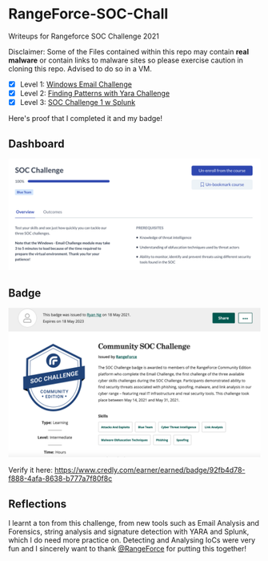 # RangeForce-SOC-Chall
Writeups for Rangeforce SOC Challenge 2021

Disclaimer: Some of the Files contained within this repo may contain **real malware** or contain links to malware sites so please exercise caution in cloning this repo. Advised to do so in a VM.

- [x] Level 1: [Windows Email Challenge](https://github.com/RyanNgCT/RangeForce-SOC-Chall/blob/main/Email/Email.md)
- [x] Level 2: [Finding Patterns with Yara Challenge](https://github.com/RyanNgCT/RangeForce-SOC-Chall/blob/main/YARA/yara.md)
- [x] Level 3: [SOC Challenge 1 w Splunk](https://github.com/RyanNgCT/RangeForce-SOC-Chall/blob/main/Splunk/splunk.md)

Here's proof that I completed it and my badge!

## Dashboard

![img](https://github.com/RyanNgCT/RangeForce-SOC-Chall/blob/main/DONE_YAY!.png)


## Badge

![img](https://github.com/RyanNgCT/RangeForce-SOC-Chall/blob/main/SOC%20Challenge%20Badge.png)

Verify it here: https://www.credly.com/earner/earned/badge/92fb4d78-f888-4afa-8638-b777a7f80f8c

## Reflections

I learnt a ton from this challenge, from new tools such as Email Analysis and Forensics, string analysis and signature detection with YARA and Splunk, which I do need more practice on. Detecting and Analysing IoCs were very fun and I sincerely want to thank [@RangeForce](https://github.com/RangeForce) for putting this together!
